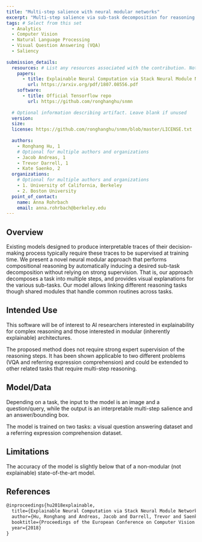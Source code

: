 ```yaml
---
title: "Multi-step salience with neural modular networks"
excerpt: "Multi-step salience via sub-task decomposition for reasoning tasks"
tags: # Select from this set
  - Analytics
  - Computer Vision
  - Natural Language Processing
  - Visual Question Answering (VQA)
  - Saliency
   
submission_details:
  resources: # List any resources associated with the contribution. Not all sections are required
    papers:
      - title: Explainable Neural Computation via Stack Neural Module Networks
        url: https://arxiv.org/pdf/1807.08556.pdf
    software:
      - title: Official Tensorflow repo
        url: https://github.com/ronghanghu/snmn
   
  # Optional information describing artifact. Leave blank if unused
  version: 
  size: 
  license: https://github.com/ronghanghu/snmn/blob/master/LICENSE.txt
   
  authors:
    - Ronghang Hu, 1
    # Optional for multiple authors and organizations
    - Jacob Andreas, 1
    - Trevor Darrell, 1
    - Kate Saenko, 2
  organizations:
    # Optional for multiple authors and organizations
    - 1. University of California, Berkeley
    - 2. Boston University
  point_of_contact:
    name: Anna Rohrbach
    email: anna.rohrbach@berkeley.edu
---
```

   
## Overview
Existing models designed to produce interpretable traces of their decision-making process typically require these traces to be supervised at training time. We present a novel neural modular approach that performs compositional reasoning by automatically inducing a desired sub-task decomposition without relying on strong supervision. That is, our approach decomposes a task into multiple steps, and provides visual explanations for the various sub-tasks. Our model allows linking different reasoning tasks though shared modules that handle common routines across tasks.
   
## Intended Use
This software will be of interest to AI researchers interested in explainability for complex reasoning and those interested in modular (inherently explainable) architectures.

The proposed method does not require strong expert supervision of the reasoning steps. It has been shown applicable to two different problems (VQA and referring expression comprehension) and could be extended to other related tasks that require multi-step reasoning.
   
## Model/Data
Depending on a task, the input to the model is an image and a question/query, while the output is an interpretable multi-step salience and an answer/bounding box.

The model is trained on two tasks: a visual question answering dataset and a referring expression comprehension dataset.

## Limitations
The accuracy of the model is slightly below that of a non-modular (not explainable) state-of-the-art model.
   
## References
```tex
@inproceedings{hu2018explainable,
  title={Explainable Neural Computation via Stack Neural Module Networks},
  author={Hu, Ronghang and Andreas, Jacob and Darrell, Trevor and Saenko, Kate},
  booktitle={Proceedings of the European Conference on Computer Vision (ECCV)},
  year={2018}
}
```
